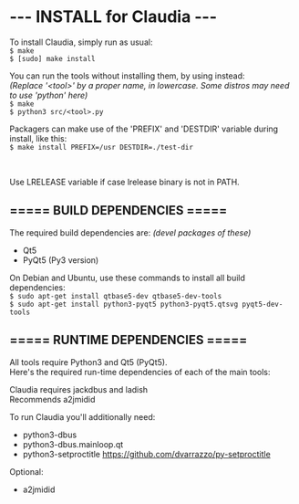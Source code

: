 # ---  INSTALL for Claudia  ---

To install Claudia, simply run as usual: <br/>
`$ make` <br/>
`$ [sudo] make install`

You can run the tools without installing them, by using instead: <br/>
<i>(Replace '&lt;tool&gt;' by a proper name, in lowercase. Some distros may need to use 'python' here)</i> <br/>
`$ make` <br/>
`$ python3 src/<tool>.py`

Packagers can make use of the 'PREFIX' and 'DESTDIR' variable during install, like this: <br/>
`$ make install PREFIX=/usr DESTDIR=./test-dir`

<br/>

Use LRELEASE variable if case lrelease binary is not in PATH.

===== BUILD DEPENDENCIES =====
--------------------------------
The required build dependencies are: <i>(devel packages of these)</i>

 - Qt5
 - PyQt5 (Py3 version)

On Debian and Ubuntu, use these commands to install all build dependencies: <br/>
`$ sudo apt-get install qtbase5-dev qtbase5-dev-tools` <br/>
`$ sudo apt-get install python3-pyqt5 python3-pyqt5.qtsvg pyqt5-dev-tools`

===== RUNTIME DEPENDENCIES =====
----------------------------------
All tools require Python3 and Qt5 (PyQt5). <br/>
Here's the required run-time dependencies of each of the main tools:

Claudia requires jackdbus and ladish <br/>
Recommends a2jmidid <br/>

To run Claudia you'll additionally need:

 - python3-dbus
 - python3-dbus.mainloop.qt
 - python3-setproctitle https://github.com/dvarrazzo/py-setproctitle

Optional:

 - a2jmidid
